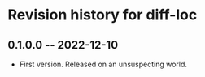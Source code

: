 # Revision history for diff-loc

## 0.1.0.0 -- 2022-12-10

* First version. Released on an unsuspecting world.
